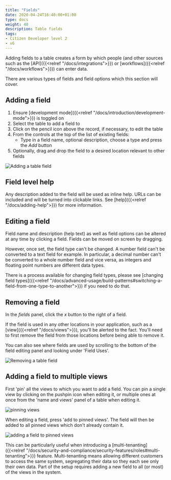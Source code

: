 ```yaml
---
title: "Fields"
date: 2020-04-24T16:40:00+01:00
type: docs
weight: 40
description: Table fields
tags:
- Citizen Developer level 2
- v6
---
```

Adding fields to a table creates a form by which people (and other sources such as the [API]({{<relref "/docs/integrations">}}) or [workflows]({{<relref "/docs/workflows">}})) can enter data.

There are various types of fields and field options which this section will cover.

## Adding a field
1. Ensure [development mode]({{<relref "/docs/introduction/development-mode">}}) is toggled on
2. Select the table to add a field to
3. Click on the pencil icon above the record, if necessary, to edit the table
4. From the controls at the top of the list of existing fields:
    - Type in a field name, optional description, choose a type and press the _Add_ button
6. Optionally, drag and drop the field to a desired location relevant to other fields

![Adding a table field](/adding-a-table-field.png)

## Field level help
Any description added to the field will be used as inline help. URLs can be included and will be turned into clickable links. See [help]({{<relref "/docs/adding-help">}}) for more information.

## Editing a field
Field name and description (help text) as well as field options can be altered at any time by clicking a field. Fields can be moved on screen by dragging.

However, once set, the field type can't be changed. A number field can't be converted to a text field for example. In particular, a decimal number can't be converted to a whole number field and vice versa, as integers and floating point numbers are different data types.

There is a process available for changing field types, please see [changing field types]({{<relref "/docs/advanced-usage/build-patterns#switching-a-field-from-one-type-to-another">}}) if you need to do that.

## Removing a field
In the _fields_ panel, click the _x_ button to the right of a field.

If the field is used in any other locations in your application, such as a [view]({{<relref "/docs/views">}}), you'll be alerted to the fact. You'll need to first remove the field from those locations before being able to remove it.

You can also see where fields are used by scrolling to the bottom of the field editing panel and looking under 'Field Uses'.

![Removing a table field](/removing-a-table-field.png)

## Adding a field to multiple views
First 'pin' all the views to which you want to add a field. You can pin a single view by clicking on the pushpin icon when editing it, or multiple ones at once from the 'name and views' panel of a table when editing it.

![pinning views](/pin-views.png)

When editing a field, press 'add to pinned views'. The field will then be added to all pinned views which don't already contain it.

![adding a field to pinned views](/add-to-pinned-views.png)

This can be particularly useful when introducing a [multi-tenanting]({{<relref "/docs/security-and-compliance/security-features/roles#multi-tenanting">}}) feature. Multi-tenanting means allowing different customers to access the same system, segregating their data so they each see only their own data. Part of the setup requires adding a new field to all (or most) of the views in the system.





